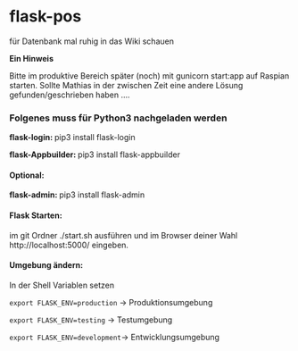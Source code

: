 # flask-pos

für Datenbank mal ruhig in das Wiki schauen

<b> Ein Hinweis </b>
  
  Bitte im produktive Bereich später (noch) mit gunicorn start:app auf Raspian starten.
  Sollte Mathias in der zwischen Zeit eine andere Lösung gefunden/geschrieben haben ....
  
<h3>Folgenes muss für Python3 nachgeladen werden</h3>

<p><b>flask-login: </b> pip3 install flask-login</p>
<p><b>flask-Appbuilder: </b>pip3 install flask-appbuilder</p>

<h4>Optional:</h4>

<p><b> flask-admin: </b> pip3 install flask-admin</p>

<h4>Flask Starten: </h4>

im git Ordner ./start.sh ausführen und im Browser deiner Wahl
 http://localhost:5000/ eingeben.
 
 #### Umgebung ändern:
 
 In der Shell Variablen setzen
 
 `export FLASK_ENV=production` -> Produktionsumgebung
 
 `export FLASK_ENV=testing`    -> Testumgebung
 
 `export FLASK_ENV=development`-> Entwicklungsumgebung
 
